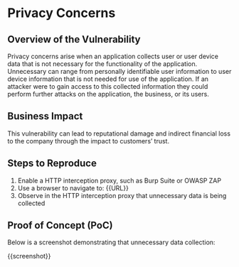 # Privacy Concerns

## Overview of the Vulnerability

Privacy concerns arise when an application collects user or user device data that is not necessary for the functionality of the application. Unnecessary can range from personally identifiable user information to user device information that is not needed for use of the application. If an attacker were to gain access to this collected information they could perform further attacks on the application, the business, or its users.
  
## Business Impact

This vulnerability can lead to reputational damage and indirect financial loss to the company through the impact to customers’ trust.

## Steps to Reproduce

1. Enable a HTTP interception proxy, such as Burp Suite or OWASP ZAP
1. Use a browser to navigate to: {{URL}}
1. Observe in the HTTP interception proxy that unnecessary data is being collected

## Proof of Concept (PoC)

Below is a screenshot demonstrating that unnecessary data collection:

{{screenshot}}
